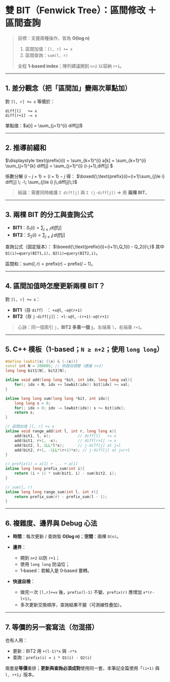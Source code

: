 
# 雙 BIT（Fenwick Tree）：區間修改 ＋ 區間查詢

> 目標：支援兩種操作，皆為 **O(log n)**
>
> 1. 區間加值：`[l, r] += x`
> 2. 區間查詢：`sum(l, r)`
>
> 全程 **1‑based index**；陣列建議開到 `n+2` 以容納 `r+1`。

---

## 1. 差分觀念（把「區間加」變兩次單點加）

對 `[l, r] += x` 等價於：

```
diff[l]   += x
diff[r+1] -= x
```

單點值：$a[i] = \sum_{j=1}^{i} diff[j]$

---

## 2. 推導前綴和

$\displaystyle \text{prefix}(i) = \sum_{k=1}^{i} a[k] = \sum_{k=1}^{i} \sum_{j=1}^{k} diff[j] = \sum_{j=1}^{i} (i-j+1)\,diff[j] $

係數分解 $(i-j+1)=(i+1)-j$ 得：
$\boxed{\;\text{prefix}(i)=(i+1)\sum_{j\le i} diff[j] \; -\; \sum_{j\le i} j\,diff[j]\;}$

> 結論：需要同時維護 `Σ diff[j]` 與 `Σ (j·diff[j])` ⇒ 用 **兩棵 BIT**。

---

## 3. 兩棵 BIT 的分工與查詢公式

* **BIT1**：$S_1(i)=\sum_{j\le i} diff[j]$
* **BIT2**：$S_2(i)=\sum_{j\le i} j\,diff[j]$

查詢公式（固定版本）：
$\boxed{\;\text{prefix}(i)=(i+1)\,Q_1(i) - Q_2(i)\;}$
其中 `Q1(i)=query(BIT1,i)`、`Q2(i)=query(BIT2,i)`。

區間和：$\text{sum}(l,r)=\text{prefix}(r)-\text{prefix}(l-1)$。

---

## 4. 區間加值時怎麼更新兩棵 BIT？

對 `[l, r] += x`：

* **BIT1**（存 `diff`） ： `+x@l`, `-x@(r+1)`
* **BIT2**（存 `j·diff[j]`）： `+l·x@l`, `-(r+1)·x@(r+1)`

> 心訣：同一個索引 `j`，**BIT2 多乘一個 `j`**。左端乘 `l`，右端乘 `r+1`。

---

## 5. C++ 模板（1-based；`N ≥ n+2`；使用 `long long`）

```cpp
#define lowbit(x) ((x) & (-(x)))
const int N = 200005; // 依題目調整（建議 n+2）
long long bit1[N], bit2[N];

inline void add(long long *bit, int idx, long long val){
    for(; idx < N; idx += lowbit(idx)) bit[idx] += val;
}

inline long long sum(long long *bit, int idx){
    long long s = 0;
    for(; idx > 0; idx -= lowbit(idx)) s += bit[idx];
    return s;
}

// 區間加值 [l, r] += x
inline void range_add(int l, int r, long long x){
    add(bit1, l, x);            // diff[l]   += x
    add(bit1, r+1, -x);         // diff[r+1] -= x
    add(bit2, l, 1LL*l*x);      // j·diff[j] at j=l
    add(bit2, r+1, -1LL*(r+1)*x); // j·diff[j] at j=r+1
}

// prefix(i) = a[1] + ... + a[i]
inline long long prefix_sum(int i){
    return (i + 1) * sum(bit1, i) - sum(bit2, i);
}

// sum(l, r)
inline long long range_sum(int l, int r){
    return prefix_sum(r) - prefix_sum(l - 1);
}
```

---

## 6. 複雜度、邊界與 Debug 心法

* **時間**：每次更新 / 查詢皆 **O(log n)**；**空間**：兩棵 `O(n)`。
* **邊界**：

  * 開到 `n+2` 以防 `r+1`；
  * 使用 `long long` 防溢位；
  * 1‑based：若輸入是 0‑based 要轉。
* **快速自檢**：

  * 做完一次 `[l,r]+=x` 後，`prefix(l-1)` 不變、`prefix(r)` 應增加 `x*(r-l+1)`。
  * 多次更新交換順序，查詢結果不變（可測線性疊加）。

---

## 7. 等價的另一套寫法（勿混搭）

也有人用：

* 更新：BIT2 用 `+(l-1)*x` 與 `-r*x`
* 查詢：`prefix(i) = i * Q1(i) - Q2(i)`

兩套是**等價**重排；**更新與查詢必須成對**使用同一套，本筆記全篇使用「`(i+1)` 與 `l, r+1`」版本。
